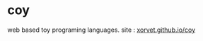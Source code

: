 # coy
web based toy programing languages.
site : [xorvet.github.io/coy](https://xorvet.github.io/coy)
